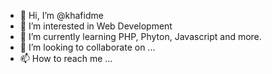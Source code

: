 - 👋 Hi, I’m @khafidme
- 👀 I’m interested in Web Development
- 🌱 I’m currently learning PHP, Phyton, Javascript and more.
- 💞️ I’m looking to collaborate on ...
- 📫 How to reach me ...

<!---
khafidme/khafidme is a ✨ special ✨ repository because its `README.md` (this file) appears on your GitHub profile.
You can click the Preview link to take a look at your changes.
--->

